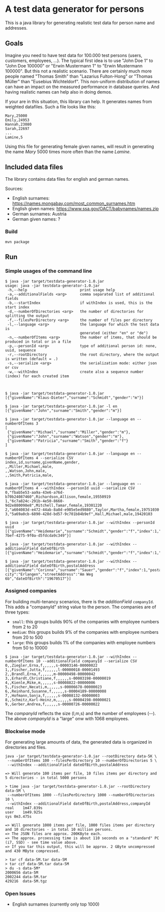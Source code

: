 # A test data generator for persons

This is a java library for generating realistic test data for person name and addresses.

## Goals

Imagine you need to have test data for 100.000 test persons (users, customers, employees, ...).
The typical first idea is to use "John Doe 1" to "John Doe 100000" or "Erwin Mustermann 1" to "Erwin Mustermann 100000".
But this not a realistic scenario. There are certainly much more people named "Thomas Smith" than "Lazarius Fulton-Hong"
or "Thomas Müller" than "Eusebius Wichteldorf". This non-uniform distribution of names can have an impact on the measured
performance in database queries. And having realistic names can help also in doing demos.

If your are in this situation, this library can help. It generates names from weighted datafiles.
Such a file looks like this:

```
Mary,25000
Emily,24953
Hannah,23080
Sarah,22697
...
Lamine,5
```

Using this file for generating female given names, will result in generating the name *Mary* 5000 times more often
than the name *Lamine*.

## Included data files

The library contains data files for english and german names.

Sources:
- English surnames: https://names.mongabay.com/most_common_surnames.htm
- English given names: https://www.ssa.gov/OACT/babynames/names.zip
- German surnames: Austria
- German given names: ?

### Build

```
mvn package
```

## Run

### Simple usages of the command line

```
$ java -jar target/testdata-generator-1.0.jar
usage: java -jar testdata-generator-1.0.jar
 -h,--help                        print usage help
 -a,--additionalFields <arg>      comma separated list of additional fields
 -b,--startIndex                  if withIndex is used, this is the start index
 -d,--numberOfDirectories <arg>   the number of directories for splitting the output
 -f,--filesPerDirectory <arg>     the number of files per directory
 -l,--language <arg>              the language for which the test data is
                                  generated (either "en" or "de")
 -n,--numberOfItems <arg>         the number of items, that should be produced in total or in a file
 -p,--personId <arg>              type of additional person id: none, uuid, sequence
 -r,--rootDirectory               the root directory, where the output is written (default = .)
 -s,--serialize <arg>             the serialization mode: either json or csv
 -w,--withIndex                   create also a sequence number (index) for each created item



$ java -jar target/testdata-generator-1.0.jar
[{"givenName":"Klaus-Dieter","surname":"Schmidt","gender":"m"}]

$ java -jar target/testdata-generator-1.0.jar -l en
[{"givenName":"John","surname":"Smith","gender":"m"}]

$ java -jar target/testdata-generator-1.0.jar --language en --numberOfItems 3
[
 {"givenName":"Michael","surname":"Miller","gender":"m"},
 {"givenName":"John","surname":"Watson","gender":"m"},
 {"givenName":"Patricia","surname":"Smith","gender":"f"}
]

$ java -jar target/testdata-generator-1.0.jar --language en --numberOfItems 4 --serialize CSV
index,id,surname,givenName,gender,
,,Miller,Michael,male,
,,Watson,John,male,
,,Smith,Patricia,male,

$ java -jar target/testdata-generator-1.0.jar --language en --numberOfItems 4 --withIndex --personId uuid --serialize CSV
0,"fbab5e53-aa9a-43e6-a76d-b70b24087460",Richardson,Allison,female,19550919
1,"6c7a824c-291b-4e50-8660-9d2e880098e8",Mitchell,Tamar,female,19301220
2,"a604083d-e472-44ab-8a8d-e985e5ed9880",Taylor,Martha,female,19751030
3,"5a69a0cb-6890-428d-bd57-9c701b84b9ef",Hall,Michael,male,19420103

$ java -jar target/testdata-generator-1.0.jar --withIndex --personId uuid
[{"givenName":"Heidemarie","surname":"Schmidt","gender":"f","index":1,"id":"26fb0ec5-7bef-4275-9f0a-d5fdcda9c349"}]

$ java -jar target/testdata-generator-1.0.jar --withIndex --additionalField dateOfBirth
[{"givenName":"Heidemarie","surname":"Schmidt","gender":"f","index":1,"dateOfBirth":"19610722"}]

$ java -jar target/testdata-generator-1.0.jar --withIndex --additionalField dateOfBirth,postalAddress
[{"givenName":"Corinna","surname":"Sauer","gender":"f","index":1,"postalCode":"91052", city":"Erlangen","streetAddress":"Am Weg 6b","dateOfBirth":"19670517"}]
```

### Assigned companies

For building multi-tenancy scenarios, there is the *additionField* `companyId`.
This adds a "companyId" string value to the person.
The companies are of three types:
* `small`: this groups builds 90% of the companies with employee numbers from 2 to 20
* `medium`: this groups builds 9% of the companies with employee numbers from 20 to 500
* `large`: this groups builds 1% of the companies with employee numbers from 50 to 10000

```
$ java -jar target/testdata-generator-1.0.jar --withIndex --numberOfItems 10 --additionalField companyId --serialize CSV
0,,Ziegler,Erna,f,,,,,,s-00003146-00000022
1,,Fischer,Jutta,f,,,,,,l-00000018-00001493
2,,Brandl,Erna,f,,,,,,m-00000498-00000042
3,,Erhardt,Christiane,f,,,,,,s-00003198-00000019
4,,Kienle,Mike,m,,,,,,s-00008822-00000006
5,,Fischer,Necati,m,,,,,,s-00006678-00000023
6,,Reinhard,Susanne,f,,,,,,s-00004189-00000008
7,,Hofmann,Sonja,f,,,,,,s-00008132-00000003
8,,Schmitz,Karl-Heinz,m,,,,,,s-00004198-00000021
9,,Gerber,Andrea,f,,,,,,s-00000726-00000022
```

The *companyId* reflects the size (l,m,s) and the number of employees (<size>-<random-id>-<numberOfEmployees>).
The above *companyId* is a "large" onw with 1068 employees.

### Blockwise mode

For generating large amounts of data, the generated data is organized in directories and files.

```
java -jar target/testdata-generator-1.0.jar --rootDirectory data-5K \
 --numberOfItems 100 --filesPerDirectory 10 --numberOfDirectories 5 \
 --withIndex --additionalField dateOfBirth,postalAddress
 
=> Will generate 100 items per file, 10 files items per directory and 5 directories - in total 5000 persons 

> time java -jar target/testdata-generator-1.0.jar --rootDirectory data-5M \
 --numberOfItems 1000 --filesPerDirectory 1000 --numberOfDirectories 10 \
 --withIndex --additionalField dateOfBirth,postalAddress,companyId
real	1m47.839s
user	1m49.925s
sys	0m3.475s
 
=> Will generate 1000 items per file, 1000 files items per directory and 10 directories - in total 10 million persons.
=> The JSON files are approx. 200KByte each.
=> The approx. prcoessing time is about 110 seconds on a "standard" PC (i7, SSD) - see time value above.
=> If you tar this output, this will be approx. 2 GByte uncompressed and 430 MByte compressed.

> tar cf data-5M.tar data-5M
> tar czf data-5M.tar data-5M
> du -s data-5M*
2000656	data-5M
2002244	data-5M.tar
429216	data-5M.tgz
```
### Open Issues

- English surnames (currently only top 1000)

